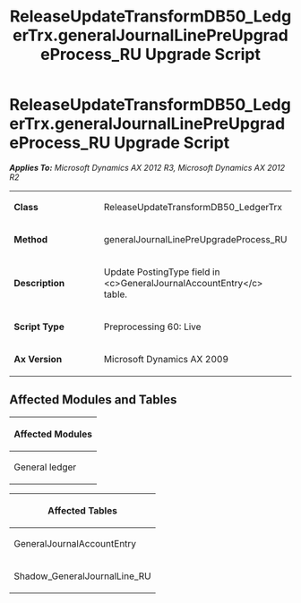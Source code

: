 ﻿---
title: ReleaseUpdateTransformDB50_LedgerTrx.generalJournalLinePreUpgradeProcess_RU Upgrade Script
TOCTitle: ReleaseUpdateTransformDB50_LedgerTrx.generalJournalLinePreUpgradeProcess_RU Upgrade Script
ms:assetid: 5561498f-e317-ff0f-7e0b-c62d2ae6d3b6
ms:mtpsurl: https://msdn.microsoft.com/en-us/library/JJ736165(v=AX.60)
ms:contentKeyID: 49708341
ms.date: 05/18/2015
mtps_version: v=AX.60
---

# ReleaseUpdateTransformDB50\_LedgerTrx.generalJournalLinePreUpgradeProcess\_RU Upgrade Script 


_**Applies To:** Microsoft Dynamics AX 2012 R3, Microsoft Dynamics AX 2012 R2_

<table>
<colgroup>
<col style="width: 50%" />
<col style="width: 50%" />
</colgroup>
<tbody>
<tr class="odd">
<td><p><strong>Class</strong></p></td>
<td><p>ReleaseUpdateTransformDB50_LedgerTrx</p></td>
</tr>
<tr class="even">
<td><p><strong>Method</strong></p></td>
<td><p>generalJournalLinePreUpgradeProcess_RU</p></td>
</tr>
<tr class="odd">
<td><p><strong>Description</strong></p></td>
<td><p>Update PostingType field in &lt;c&gt;GeneralJournalAccountEntry&lt;/c&gt; table.</p></td>
</tr>
<tr class="even">
<td><p><strong>Script Type</strong></p></td>
<td><p>Preprocessing 60: Live</p></td>
</tr>
<tr class="odd">
<td><p><strong>Ax Version</strong></p></td>
<td><p>Microsoft Dynamics AX 2009</p></td>
</tr>
</tbody>
</table>


## Affected Modules and Tables

<table>
<colgroup>
<col style="width: 100%" />
</colgroup>
<thead>
<tr class="header">
<th><p>Affected Modules</p></th>
</tr>
</thead>
<tbody>
<tr class="odd">
<td><p>General ledger</p></td>
</tr>
</tbody>
</table>


<table>
<colgroup>
<col style="width: 100%" />
</colgroup>
<thead>
<tr class="header">
<th><p>Affected Tables</p></th>
</tr>
</thead>
<tbody>
<tr class="odd">
<td><p>GeneralJournalAccountEntry</p></td>
</tr>
<tr class="even">
<td><p>Shadow_GeneralJournalLine_RU</p></td>
</tr>
</tbody>
</table>

  


